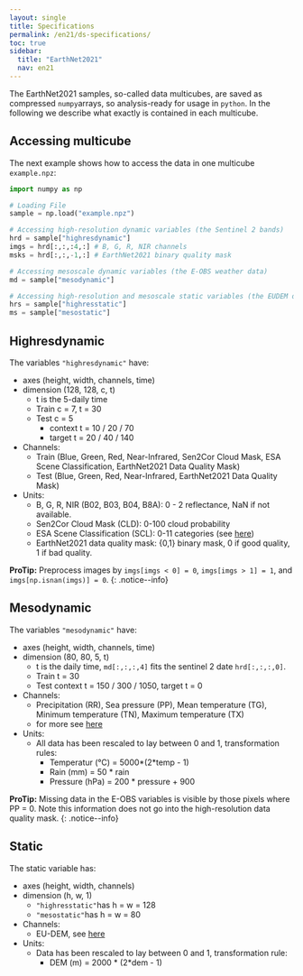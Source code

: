 ```yaml
---
layout: single
title: Specifications
permalink: /en21/ds-specifications/
toc: true
sidebar:
  title: "EarthNet2021"
  nav: en21
---
```


The EarthNet2021 samples, so-called data multicubes, are saved as compressed `numpy`arrays, so analysis-ready for usage in `python`. In the following we describe what exactly is contained in each multicube.

## Accessing multicube

The next example shows how to access the data in one multicube `example.npz`:

```python
import numpy as np

# Loading File
sample = np.load("example.npz")

# Accessing high-resolution dynamic variables (the Sentinel 2 bands)
hrd = sample["highresdynamic"]  
imgs = hrd[:,:,:4,:] # B, G, R, NIR channels
msks = hrd[:,:,-1,:] # EarthNet2021 binary quality mask

# Accessing mesoscale dynamic variables (the E-OBS weather data)
md = sample["mesodynamic"]

# Accessing high-resolution and mesoscale static variables (the EUDEM digital elevation model)
hrs = sample["highresstatic"]
ms = sample["mesostatic"]
```

## Highresdynamic

The variables `"highresdynamic"` have:
  - axes (height, width, channels, time)
  - dimension (128, 128, c, t)
    - t is the 5-daily time
    - Train c = 7, t = 30
    - Test c = 5
      - context t = 10 / 20 / 70
      - target t = 20 / 40 / 140
  - Channels:
    - Train (Blue, Green, Red, Near-Infrared, Sen2Cor Cloud Mask, ESA Scene Classification, EarthNet2021 Data Quality Mask)
    - Test (Blue, Green, Red, Near-Infrared, EarthNet2021 Data Quality Mask)
  - Units:
    - B, G, R, NIR (B02, B03, B04, B8A): 0 - 2 reflectance, NaN if not available.
    - Sen2Cor Cloud Mask (CLD): 0-100 cloud probability
    - ESA Scene Classification (SCL): 0-11 categories (see [here](https://docs.sentinel-hub.com/api/latest/data/sentinel-2-l2a/))
    - EarthNet2021 data quality mask: {0,1} binary mask, 0 if good quality, 1 if bad quality.

**ProTip:** Preprocess images by `imgs[imgs < 0] = 0`, `imgs[imgs > 1] = 1`, and `imgs[np.isnan(imgs)] = 0`.
{: .notice--info}

## Mesodynamic

The variables `"mesodynamic"` have:
  - axes (height, width, channels, time)
  - dimension (80, 80, 5, t)
    - t is the daily time, `md[:,:,:,4]` fits the sentinel 2 date `hrd[:,:,:,0]`.
    - Train t = 30
    - Test context t = 150 / 300 / 1050, target t = 0
  - Channels:
    - Precipitation (RR), Sea pressure (PP), Mean temperature (TG), Minimum temperature (TN), Maximum temperature (TX)
    - for more see [here](https://www.ecad.eu/dailydata/datadictionaryelement.php)
  - Units:
    - All data has been rescaled to lay between 0 and 1, transformation rules:
      - Temperatur (°C) = 5000*(2*temp - 1)
      - Rain (mm) = 50 * rain
      - Pressure (hPa) = 200 * pressure + 900

**ProTip:** Missing data in the E-OBS variables is visible by those pixels where PP = 0. Note this information does not go into the high-resolution data quality mask.
{: .notice--info}

## Static

The static variable has:
  - axes (height, width, channels)
  - dimension (h, w, 1)
    - `"highresstatic"`has h = w = 128
    - `"mesostatic"`has h = w = 80
  - Channels:
    - EU-DEM, see [here](https://www.eea.europa.eu/data-and-maps/data/copernicus-land-monitoring-service-eu-dem)
  - Units:
    - Data has been rescaled to lay between 0 and 1, transformation rule:
      - DEM (m) = 2000 * (2*dem - 1)